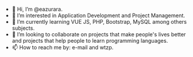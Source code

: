 - 👋 Hi, I’m @eazurara.
- 👀 I’m interested in Application Development and Project Management.
- 🌱 I’m currently learning VUE JS, PHP, Bootstrap, MySQL among others subjects.
- 💞️ I’m looking to collaborate on projects that make people's lives better and projects that help people to learn programming languages.
- 📫 How to reach me by: e-mail and wtzp.

<!---
eazurara/eazurara is a ✨ special ✨ repository because its `README.md` (this file) appears on your GitHub profile.
You can click the Preview link to take a look at your changes.
--->
